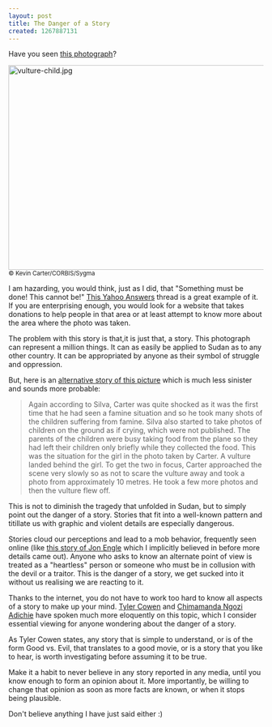 ```yaml
--- 
layout: post
title: The Danger of a Story
created: 1267887131
---
```

<p>Have you seen <a href="http://www.arab2.com/picture-worth-thousand-words/images/vulture-child.jpg">this photograph</a>? </p>

<img src="http://nimbupani.com/files/vulture-child.jpg" alt="vulture-child.jpg" border="0" width="556" height="404"><br><small>&copy; Kevin Carter/CORBIS/Sygma</small>

<p>I am hazarding, you would think, just as I did, that "Something must be done! This cannot be!" <a href="http://uk.answers.yahoo.com/question/index?qid=20080726074246AAJ95qa">This Yahoo Answers</a> thread is a great example of it. If you are enterprising enough, you would look for a website that takes donations to help people in that area or at least attempt to know more about the area where the photo was taken.</p>

<p>The problem with this story is that,it is just that, a story. This photograph can represent a million things. It can as easily be applied to Sudan as to any other country. It can be appropriated by anyone as their symbol of struggle and oppression.</p> 

<p>But, here is an <a href="http://en.wikipedia.org/wiki/Kevin_Carter#Prize-winning_photograph_in_Sudan">alternative story of this picture</a> which is much less sinister and sounds more probable:</p>

<blockquote><p>Again according to Silva, Carter was quite shocked as it was the first time that he had seen a famine situation and so he took many shots of the children suffering from famine. Silva also started to take photos of children on the ground as if crying, which were not published. The parents of the children were busy taking food from the plane so they had left their children only briefly while they collected the food. This was the situation for the girl in the photo taken by Carter. A vulture landed behind the girl. To get the two in focus, Carter approached the scene very slowly so as not to scare the vulture away and took a photo from approximately 10 metres. He took a few more photos and then the vulture flew off.</p></blockquote>

<p>This is not to diminish the tragedy that unfolded in Sudan, but to simply point out the danger of a story. Stories that fit into a well-known pattern and titillate us with graphic and violent details are especially dangerous.</p> 

<p>Stories cloud our perceptions and lead to a mob behavior, frequently seen online (like <a href="http://blog.iso50.com/2009/04/06/save-jon-engle/">this story of Jon Engle</a> which I implicitly believed in before more details came out). Anyone who asks to know an alternate point of view is treated as a "heartless" person or someone who must be in collusion with the devil or a traitor. This is the danger of a story, we get sucked into it without us realising we are reacting to it.</p>  

<p>Thanks to the internet, you do not have to work too hard to know all aspects of a story to make up your mind. <a href="http://tedxmidatlantic.com/live/#TylerCowen">Tyler Cowen</a> and <a href="http://www.ted.com/talks/chimamanda_adichie_the_danger_of_a_single_story.html">Chimamanda Ngozi Adichie</a> have spoken much more eloquently on this topic, which I consider essential viewing for anyone wondering about the danger of a story.</p>

<p>As Tyler Cowen states, any story that is simple to understand, or is of the form Good vs. Evil, that translates to a good movie, or is a story that you like to hear, is worth investigating before assuming it to be true.</p> 

<p>Make it a habit to never believe in any story reported in any media, until you know enough to form an opinion about it. More importantly, be willing to change that opinion as soon as more facts are known, or when it stops being plausible.</p>

<p>Don't believe anything I have just said either :)</p>

